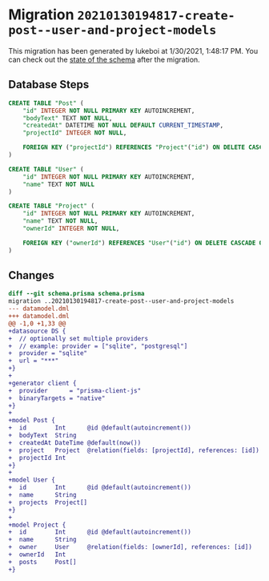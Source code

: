 # Migration `20210130194817-create-post--user-and-project-models`

This migration has been generated by lukeboi at 1/30/2021, 1:48:17 PM.
You can check out the [state of the schema](./schema.prisma) after the migration.

## Database Steps

```sql
CREATE TABLE "Post" (
    "id" INTEGER NOT NULL PRIMARY KEY AUTOINCREMENT,
    "bodyText" TEXT NOT NULL,
    "createdAt" DATETIME NOT NULL DEFAULT CURRENT_TIMESTAMP,
    "projectId" INTEGER NOT NULL,

    FOREIGN KEY ("projectId") REFERENCES "Project"("id") ON DELETE CASCADE ON UPDATE CASCADE
)

CREATE TABLE "User" (
    "id" INTEGER NOT NULL PRIMARY KEY AUTOINCREMENT,
    "name" TEXT NOT NULL
)

CREATE TABLE "Project" (
    "id" INTEGER NOT NULL PRIMARY KEY AUTOINCREMENT,
    "name" TEXT NOT NULL,
    "ownerId" INTEGER NOT NULL,

    FOREIGN KEY ("ownerId") REFERENCES "User"("id") ON DELETE CASCADE ON UPDATE CASCADE
)
```

## Changes

```diff
diff --git schema.prisma schema.prisma
migration ..20210130194817-create-post--user-and-project-models
--- datamodel.dml
+++ datamodel.dml
@@ -1,0 +1,33 @@
+datasource DS {
+  // optionally set multiple providers
+  // example: provider = ["sqlite", "postgresql"]
+  provider = "sqlite"
+  url = "***"
+}
+
+generator client {
+  provider      = "prisma-client-js"
+  binaryTargets = "native"
+}
+
+model Post {
+  id        Int      @id @default(autoincrement())
+  bodyText  String
+  createdAt DateTime @default(now())
+  project   Project  @relation(fields: [projectId], references: [id])
+  projectId Int
+}
+
+model User {
+  id        Int      @id @default(autoincrement())
+  name      String
+  projects  Project[]
+}
+
+model Project {
+  id        Int      @id @default(autoincrement())
+  name      String
+  owner     User     @relation(fields: [ownerId], references: [id])
+  ownerId   Int
+  posts     Post[]
+}
```


